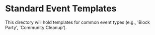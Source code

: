 # Standard Event Templates
This directory will hold templates for common event types (e.g., 'Block Party', 'Community Cleanup').
